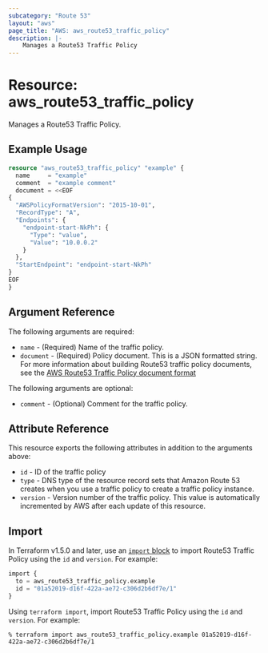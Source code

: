 ```yaml
---
subcategory: "Route 53"
layout: "aws"
page_title: "AWS: aws_route53_traffic_policy"
description: |-
    Manages a Route53 Traffic Policy
---
```


# Resource: aws_route53_traffic_policy

Manages a Route53 Traffic Policy.

## Example Usage

```terraform
resource "aws_route53_traffic_policy" "example" {
  name     = "example"
  comment  = "example comment"
  document = <<EOF
{
  "AWSPolicyFormatVersion": "2015-10-01",
  "RecordType": "A",
  "Endpoints": {
    "endpoint-start-NkPh": {
      "Type": "value",
      "Value": "10.0.0.2"
    }
  },
  "StartEndpoint": "endpoint-start-NkPh"
}
EOF
}
```

## Argument Reference

The following arguments are required:

* `name` - (Required) Name of the traffic policy.
* `document` - (Required) Policy document. This is a JSON formatted string. For more information about building Route53 traffic policy documents, see the [AWS Route53 Traffic Policy document format](https://docs.aws.amazon.com/Route53/latest/APIReference/api-policies-traffic-policy-document-format.html)

The following arguments are optional:

* `comment` - (Optional) Comment for the traffic policy.

## Attribute Reference

This resource exports the following attributes in addition to the arguments above:

* `id` - ID of the traffic policy
* `type` - DNS type of the resource record sets that Amazon Route 53 creates when you use a traffic policy to create a traffic policy instance.
* `version` - Version number of the traffic policy. This value is automatically incremented by AWS after each update of this resource.

## Import

In Terraform v1.5.0 and later, use an [`import` block](https://developer.hashicorp.com/terraform/language/import) to import Route53 Traffic Policy using the `id` and `version`. For example:

```terraform
import {
  to = aws_route53_traffic_policy.example
  id = "01a52019-d16f-422a-ae72-c306d2b6df7e/1"
}
```

Using `terraform import`, import Route53 Traffic Policy using the `id` and `version`. For example:

```console
% terraform import aws_route53_traffic_policy.example 01a52019-d16f-422a-ae72-c306d2b6df7e/1
```
